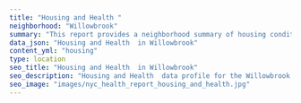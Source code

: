 ```yaml
---
title: "Housing and Health "
neighborhood: "Willowbrook"
summary: "This report provides a neighborhood summary of housing conditions and related health outcomes. It also describes population characteristics that can increase vulnerability to housing hazards."
data_json: "Housing and Health  in Willowbrook"
content_yml: "housing"
type: location
seo_title: "Housing and Health  in Willowbrook"
seo_description: "Housing and Health  data profile for the Willowbrook neighborhood of NYC."
seo_image: "images/nyc_health_report_housing_and_health.jpg"
---
```

